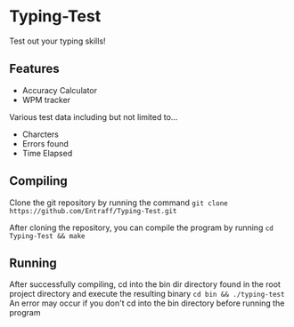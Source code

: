# Typing-Test
Test out your typing skills!

## Features
- Accuracy Calculator
- WPM tracker

Various test data including but not limited to...
- Charcters
- Errors found
- Time Elapsed

## Compiling
Clone the git repository by running the command
``git clone https://github.com/Entraff/Typing-Test.git``

After cloning the repository, you can compile the program by running
``cd Typing-Test && make``

## Running
After successfully compiling, cd into the bin dir directory found in the root project directory
and execute the resulting binary
``cd bin && ./typing-test``
An error may occur if you don't cd into the bin directory before running the program
